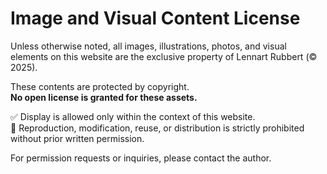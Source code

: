 # Image and Visual Content License

Unless otherwise noted, all images, illustrations, photos, and visual elements on this website are the exclusive property of Lennart Rubbert (© 2025).

These contents are protected by copyright.  
**No open license is granted for these assets.**

✅ Display is allowed only within the context of this website.  
🚫 Reproduction, modification, reuse, or distribution is strictly prohibited without prior written permission.

For permission requests or inquiries, please contact the author.
